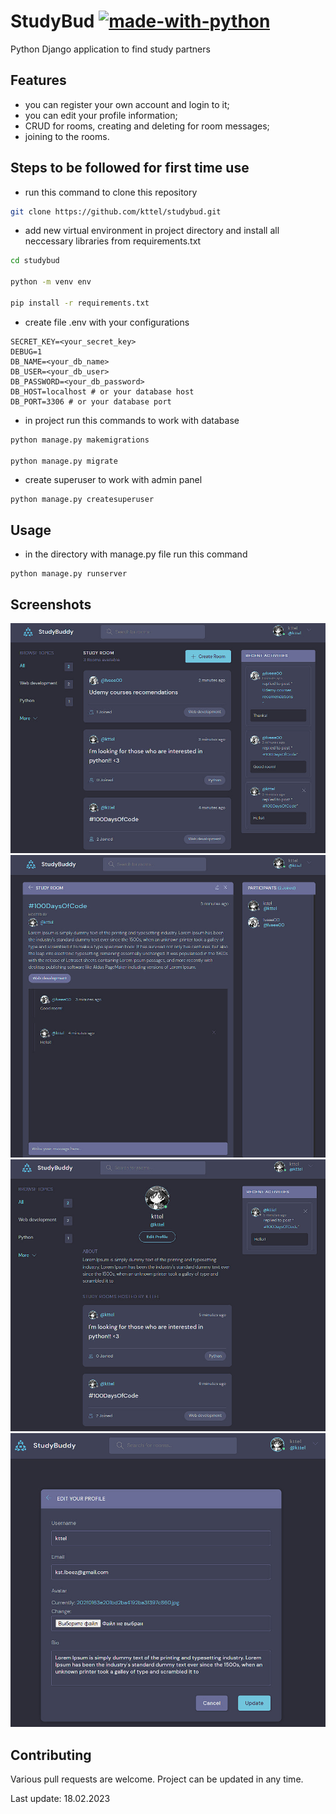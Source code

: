 # StudyBud [![made-with-python](https://img.shields.io/badge/Made%20with-Python-1f425f.svg)](https://www.python.org/)

Python Django application to find study partners

## Features

- you can register your own account and login to it;
- you can edit your profile information;
- CRUD for rooms, creating and deleting for room messages;
- joining to the rooms.

## Steps to be followed for first time use
- run this command to clone this repository
```bash
git clone https://github.com/kttel/studybud.git
```
- add new virtual environment in project directory and install all neccessary libraries from requirements.txt
```bash
cd studybud

python -m venv env

pip install -r requirements.txt
```
- create file .env with your configurations
```
SECRET_KEY=<your_secret_key>
DEBUG=1
DB_NAME=<your_db_name>
DB_USER=<your_db_user>
DB_PASSWORD=<your_db_password>
DB_HOST=localhost # or your database host
DB_PORT=3306 # or your database port
```
- in project run this commands to work with database
```bash
python manage.py makemigrations

python manage.py migrate
```
- create superuser to work with admin panel 
```
python manage.py createsuperuser
```
## Usage

- in the directory with manage.py file run this command
```
python manage.py runserver
```
## Screenshots

<div align='center'>

![Main page](images/home.jpg)
![Room](images/room.jpg)
![Profile](images/profile.jpg)
![Profile editing](images/edit-profile.jpg)

</div>

## Contributing
Various pull requests are welcome. Project can be updated in any time.

Last update: 18.02.2023

